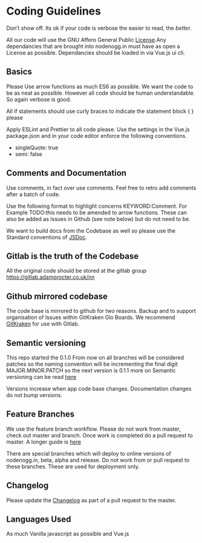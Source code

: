 # Coding Guidelines

Don’t show off. Its ok if your code is verbose the easier to read, the _better_.

All our code will use the GNU Affero General Public [License](LICENSE.md).Any dependancies that are brought into nodenogg.in must have as open a License as possible. Dependancies should be loaded in via Vue.js ui cli.

## Basics

Please Use arrow functions as much ES6 as possible. We want the code to be as neat as possible. However all code should be human understandable. So again verbose is good.

All if statements should use curly braces to indicate the statement block { } please

Apply ESLint and Prettier to all code please.
Use the settings in the Vue.js package.json and in your code editor enforce the following conventions.

- singleQuote: true
- semi: false

## Comments and Documentation

Use comments, in fact over use comments.
Feel free to retro add comments after a batch of code.

Use the following format to highlight concerns KEYWORD:Comment. For Example TODO:this needs to be amended to arrow functions. These can also be added as Issues in Github (see note below) but do not need to be.

We want to build docs from the Codebase as well so please use the Standard conventions of [JSDoc](https://jsdoc.app/).

## Gitlab is the truth of the Codebase

All the original code should be stored at the gitlab group https://gitlab.adamprocter.co.uk/nn

## Github mirrored codebase

The code base is mirrored to github for two reasons. Backup and to support organisation of Issues within GitKraken Glo Boards. We recommend [GitKraken](https://www.gitkraken.com/invite/uwPBRPCR) for use with Gitlab.

## Semantic versioning

This repo started the 0.1.0 From now on all branches will be considered patches so the naming convention will be incrementing the final digit MAJOR.MINOR.PATCH so the next version is 0.1.1 more on Semantic versioning can be read [here](https://semver.org/)

Versions increase when app code base changes. Documentation changes do not bump versions.

## Feature Branches

We use the feature branch workflow. Please do not work from master, check out master and branch. Once work is completed do a pull request to master. A longer guide is [here](https://www.atlassian.com/git/tutorials/comparing-workflows/feature-branch-workflow)

There are special branches which will deploy to online versions of nodenogg.in, beta, alpha and release. Do not work from or pull request to these branches. These are used for deployment only.

## Changelog

Please update the [Changelog](CHANGELOG.md) as part of a pull request to the master.

## Languages Used

As much Vanilla javascript as possible and Vue.js
